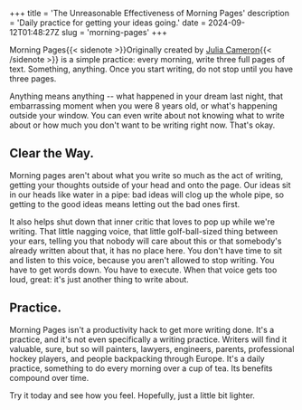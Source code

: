 +++
title = 'The Unreasonable Effectiveness of Morning Pages'
description = 'Daily practice for getting your ideas going.'
date = 2024-09-12T01:48:27Z
slug = 'morning-pages'
+++

Morning Pages{{< sidenote >}}Originally created by [Julia Cameron](https://juliacameronlive.com/basic-tools/morning-pages/){{< /sidenote >}} is a simple practice: every morning, write three full pages of text.
Something, anything. Once you start writing, do not stop until you have three pages.

Anything means anything -- what happened in your dream last night, that embarrassing moment when you were 8 years old, or what's happening outside your window.
You can even write about not knowing what to write about or how much you don't want to be writing right now. That's okay.

## Clear the Way.
Morning pages aren't about what you write so much as the act of writing, getting your thoughts outside of your head and onto the page.
Our ideas sit in our heads like water in a pipe: bad ideas will clog up the whole pipe, so getting to the good ideas means letting out the bad ones first.

It also helps shut down that inner critic that loves to pop up while we're writing. That little nagging voice, that little golf-ball-sized thing between your ears, telling you that nobody will care about this or that somebody's already written about that, it has no place here. You don't have time to sit and listen to this voice, because you aren't allowed to stop writing. You have to get words down. You have to execute. When that voice gets too loud, great: it's just another thing to write about.

## Practice.
Morning Pages isn't a productivity hack to get more writing done.
It's a practice, and it's not even specifically a writing practice.
Writers will find it valuable, sure, but so will painters, lawyers, engineers, parents, professional hockey players, and people backpacking through Europe.
It's a daily practice, something to do every morning over a cup of tea.
Its benefits compound over time.

Try it today and see how you feel. Hopefully, just a little bit lighter.

[^foo]: "Foo"